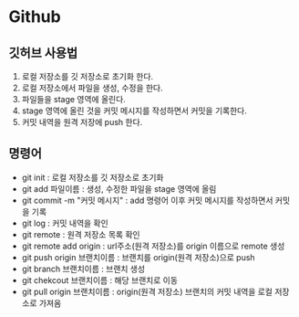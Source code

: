 # Github

## 깃허브 사용법

1. 로컬 저장소를 깃 저장소로 초기화 한다.
2. 로컬 저장소에서 파일을 생성, 수정을 한다.
3. 파일들을 stage 영역에 올린다.
4. stage 영역에 올린 것을 커밋 메시지를 작성하면서 커밋을 기록한다.
5. 커밋 내역을 원격 저장에 push 한다.

## 명령어

- git init : 로컬 저장소를 깃 저장소로 초기화
- git add 파일이름 : 생성, 수정한 파일을 stage 영역에 올림
- git commit -m "커밋 메시지" : add 명령어 이후 커밋 메시지를 작성하면서 커밋을 기록
- git log : 커밋 내역을 확인
- git remote : 원격 저장소 목록 확인
- git remote add origin <url> : url주소(원격 저장소)를 origin 이름으로 remote 생성
- git push origin 브랜치이름 : 브랜치를 origin(원격 저장소)으로 push
- git branch 브랜치이름 : 브랜치 생성
- git chekcout 브랜치이름 : 해당 브랜치로 이동
- git pull origin 브랜치이름 : origin(원격 저장소) 브랜치의 커밋 내역을 로컬 저장소로 가져옴
